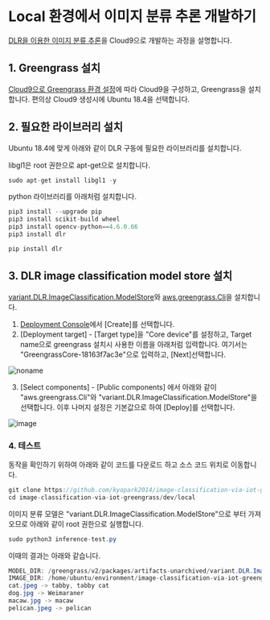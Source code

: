 # Local 환경에서 이미지 분류 추론 개발하기 

[DLR을 이용한 이미지 분류 추론](https://github.com/kyopark2014/image-classification-via-iot-greengrass/tree/main/dlr-inference)을 Cloud9으로 개발하는 과정을 설명합니다. 

## 1. Greengrass 설치

[Cloud9으로 Greengrass 환경 설정](https://github.com/kyopark2014/iot-greengrass/blob/main/cloud9.md)에 따라 Cloud9을 구성하고, Greengrass을 설치합니다. 편의상 Cloud9 생성시에 Ubuntu 18.4을 선택합니다.

## 2. 필요한 라이브러리 설치

Ubuntu 18.4에 맞게 아래와 같이 DLR 구동에 필요한 라이브러리를 설치합니다.
 
libgl1은 root 권한으로 apt-get으로 설치합니다.

```java
sudo apt-get install libgl1 -y
```

python 라이브러리를 아래처럼 설치합니다. 

```java
pip3 install --upgrade pip
pip3 install scikit-build wheel 
pip3 install opencv-python==4.6.0.66 
pip3 install dlr

pip install dlr 
```

## 3. DLR image classification model store 설치

[variant.DLR.ImageClassification.ModelStore](https://docs.aws.amazon.com/greengrass/v2/developerguide/dlr-image-classification-model-store-component.html?icmpid=docs_gg_console)와 [aws.greengrass.Cli](https://docs.aws.amazon.com/greengrass/v2/developerguide/greengrass-cli-component.html?icmpid=docs_gg_console)을 설치합니다.

1) [Deployment Console](https://ap-northeast-2.console.aws.amazon.com/iot/home?region=ap-northeast-2#/greengrass/v2/deployments)에서 [Create]를 선택합니다.
2) [Deployment target] - [Target type]을 "Core device"를 설정하고, Target name으로 greengrass 설치시 사용한 이름을 아래처럼 입력합니다. 여기서는 "GreengrassCore-18163f7ac3e"으로 입력하고, [Next]선택합니다. 

![noname](https://user-images.githubusercontent.com/52392004/210171401-a8b07744-97fd-47b4-99a2-6f3bffd55252.png)

3) [Select components] - [Public components] 에서 아래와 같이 "aws.greengrass.Cli"와 "variant.DLR.ImageClassification.ModelStore"을 선택합니다. 이후 나머지 설정은 기본값으로 하여 [Deploy]를 선택합니다. 

![image](https://user-images.githubusercontent.com/52392004/210172225-586dfc6d-a4e6-48cc-a842-f14d14d3ca02.png)


### 4. 테스트 

동작을 확인하기 위하여 아래와 같이 코드를 다운로드 하고 소스 코드 위치로 이동합니다.

```java
git clone https://github.com/kyopark2014/image-classification-via-iot-greengrass
cd image-classification-via-iot-greengrass/dev/local
```

이미지 분류 모델은 "variant.DLR.ImageClassification.ModelStore"으로 부터 가져오므로 아래와 같이 root 권한으로 실행합니다. 

```java
sudo python3 inference-test.py 
```

이때의 결과는 아래와 같습니다. 

```java
MODEL_DIR: /greengrass/v2/packages/artifacts-unarchived/variant.DLR.ImageClassification.ModelStore/2.1.9/DLR-resnet50-x86_64-cpu-ImageClassification
IMAGE_DIR: /home/ubuntu/environment/image-classification-via-iot-greengrass/dev/local/images
cat.jpeg -> tabby, tabby cat
dog.jpg -> Weimaraner
macaw.jpg -> macaw
pelican.jpeg -> pelican
```
